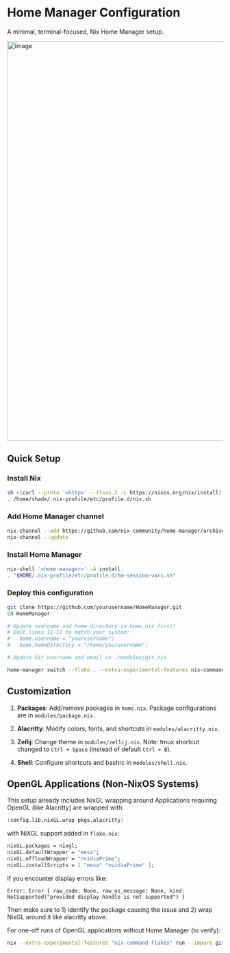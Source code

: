 # Home Manager Configuration

A minimal, terminal-focused, Nix Home Manager setup.

<img width="1488" height="931" alt="image" src="https://github.com/user-attachments/assets/72e3f869-a1a9-45e8-ae1a-dfb35289d8ff" />

## Quick Setup

### Install Nix
```sh
sh <(curl --proto '=https' --tlsv1.2 -L https://nixos.org/nix/install) --no-daemon
. /home/shade/.nix-profile/etc/profile.d/nix.sh
```

### Add Home Manager channel
```sh
nix-channel --add https://github.com/nix-community/home-manager/archive/master.tar.gz home-manager
nix-channel --update
```

### Install Home Manager
```sh
nix-shell '<home-manager>' -A install
. "$HOME/.nix-profile/etc/profile.d/hm-session-vars.sh"
```

### Deploy this configuration
```sh
git clone https://github.com/yourusername/HomeManager.git
cd HomeManager

# Update username and home directory in home.nix first!
# Edit lines 11-12 to match your system:
#   home.username = "yourusername";
#   home.homeDirectory = "/home/yourusername";

# Update Git username and email in ./modules/git.nix

home-manager switch --flake . --extra-experimental-features nix-command
```

## Customization

1. **Packages**: Add/remove packages in `home.nix`. Package configurations are in `modules/package.nix`.

2. **Alacritty**: Modify colors, fonts, and shortcuts in `modules/alacritty.nix`.

3. **Zellij**: Change theme in `modules/zellij.nix`. Note: tmux shortcut changed to `Ctrl + Space` (instead of default `Ctrl + B`).

4. **Shell**: Configure shortcuts and bashrc in `modules/shell.nix`.

## OpenGL Applications (Non-NixOS Systems)

This setup already includes NixGL wrapping around Applications requiring OpenGL (like Alacritty) are wrapped with:
```nix
(config.lib.nixGL.wrap pkgs.alacritty)
```

with NiXGL support added in `flake.nix`:
```nix
nixGL.packages = nixgl;
nixGL.defaultWrapper = "mesa";
nixGL.offloadWrapper = "nvidiaPrime";
nixGL.installScripts = [ "mesa" "nvidiaPrime" ];
```

If you encounter display errors like:
```
Error: Error { raw_code: None, raw_os_message: None, kind: NotSupported("provided display handle is not supported") }
```

Then make sure to 1) identify the package causing the issue and 2) wrap NixGL around it like alacritty above.

For one-off runs of OpenGL applications without Home Manager (to verify):
```bash
nix --extra-experimental-features "nix-command flakes" run --impure github:nix-community/nixGL -- alacritty
```
